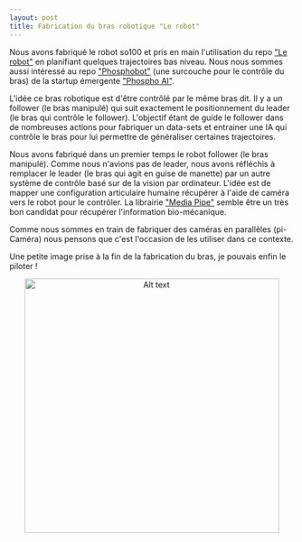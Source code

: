 ```yaml
---
layout: post
title: Fabrication du bras robotique "Le robot"
---
```



Nous avons fabriqué le robot so100 et pris en main l'utilisation du repo ["Le robot"](https://github.com/huggingface/lerobot) en planifiant quelques trajectoires bas niveau. Nous nous sommes aussi intéressé au repo ["Phosphobot"](https://github.com/phospho-app/phosphobot) (une surcouche pour le contrôle du bras) de la startup émergente ["Phospho AI"](https://phospho.ai/).

L'idée ce bras robotique est d'être contrôlé par le même bras dit. Il y a un follower (le bras manipulé) qui suit exactement le positionnement du leader (le bras qui contrôle le follower). L'objectif étant de guide le follower dans de nombreuses actions pour fabriquer un data-sets et entrainer une IA qui contrôle le bras pour lui permettre de généraliser certaines trajectoires. 

Nous avons fabriqué dans un premier temps le robot follower (le bras manipulé). Comme nous n'avions pas de leader, nous avons réfléchis à remplacer le leader (le bras qui agit en guise de manette) par un autre système de contrôle basé sur de la vision par ordinateur. L'idée est de mapper une configuration articulaire humaine récupérer à l'aide de caméra vers le robot pour le contrôler. La librairie ["Media Pipe"](https://github.com/google-ai-edge/mediapipe) semble être un très bon candidat pour récupérer l'information bio-mécanique.

Comme nous sommes en train de fabriquer des caméras en parallèles (pi-Caméra) nous pensons que c'est l'occasion de les utiliser dans ce contexte.

Une petite image prise à la fin de la fabrication du bras, je pouvais enfin le piloter !


<p align="center">
  <img src="../../../images/image_lerobot_2ß.png" alt="Alt text" width="450"  />
</p>